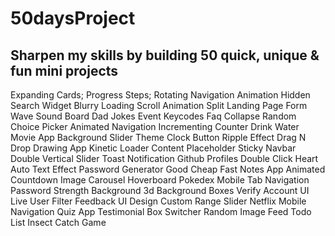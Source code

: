 # 50daysProject
## Sharpen my skills by building 50 quick, unique &amp; fun mini projects

Expanding Cards;
Progress Steps;
Rotating Navigation Animation
Hidden Search Widget
Blurry Loading
Scroll Animation
Split Landing Page
Form Wave
Sound Board
Dad Jokes
Event Keycodes
Faq Collapse
Random Choice Picker
Animated Navigation
Incrementing Counter
Drink Water
Movie App
Background Slider
Theme Clock
Button Ripple Effect
Drag N Drop
Drawing App
Kinetic Loader
Content Placeholder
Sticky Navbar
Double Vertical Slider
Toast Notification
Github Profiles
Double Click Heart
Auto Text Effect
Password Generator
Good Cheap Fast
Notes App
Animated Countdown
Image Carousel
Hoverboard
Pokedex
Mobile Tab Navigation
Password Strength Background
3d Background Boxes
Verify Account UI
Live User Filter
Feedback UI Design
Custom Range Slider
Netflix Mobile Navigation
Quiz App
Testimonial Box Switcher
Random Image Feed
Todo List
Insect Catch Game
